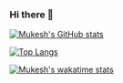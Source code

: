 ### Hi there 👋

[![Mukesh's GitHub stats](https://github-readme-stats.vercel.app/api?username=mux032&count_private=true&show_icons=true&theme=dark)](https://github.com/mux032/github-readme-stats)

[![Top Langs](https://github-readme-stats.vercel.app/api/top-langs/?username=mux032&layout=compact)](https://github.com/mux032/github-readme-stats)

[![Mukesh's wakatime stats](https://github-readme-stats.vercel.app/api/wakatime?username=mux032&hide=textmate,HTML,XML,properties,CSV&layout=compact)](https://github.com/mux032/github-readme-stats)

<!--
**mux032/mux032** is a ✨ _special_ ✨ repository because its `README.md` (this file) appears on your GitHub profile.

Here are some ideas to get you started:

- 🔭 I’m currently working on ...
- 🌱 I’m currently learning ...
- 👯 I’m looking to collaborate on ...
- 🤔 I’m looking for help with ...
- 💬 Ask me about ...
- 📫 How to reach me: ...
- 😄 Pronouns: ...
- ⚡ Fun fact: ...
-->
